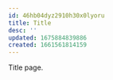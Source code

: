 ```yaml
---
id: 46hb04dyz2910h30x0lyoru
title: Title
desc: ''
updated: 1675884839886
created: 1661561814159
---
```

Title page.
